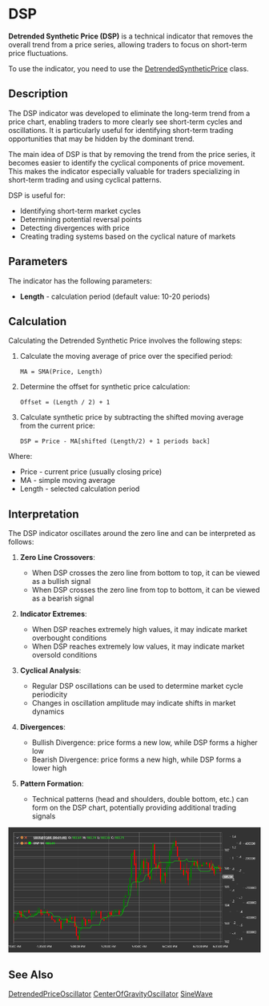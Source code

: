# DSP

**Detrended Synthetic Price (DSP)** is a technical indicator that removes the overall trend from a price series, allowing traders to focus on short-term price fluctuations.

To use the indicator, you need to use the [DetrendedSyntheticPrice](xref:StockSharp.Algo.Indicators.DetrendedSyntheticPrice) class.

## Description

The DSP indicator was developed to eliminate the long-term trend from a price chart, enabling traders to more clearly see short-term cycles and oscillations. It is particularly useful for identifying short-term trading opportunities that may be hidden by the dominant trend.

The main idea of DSP is that by removing the trend from the price series, it becomes easier to identify the cyclical components of price movement. This makes the indicator especially valuable for traders specializing in short-term trading and using cyclical patterns.

DSP is useful for:
- Identifying short-term market cycles
- Determining potential reversal points
- Detecting divergences with price
- Creating trading systems based on the cyclical nature of markets

## Parameters

The indicator has the following parameters:
- **Length** - calculation period (default value: 10-20 periods)

## Calculation

Calculating the Detrended Synthetic Price involves the following steps:

1. Calculate the moving average of price over the specified period:
   ```
   MA = SMA(Price, Length)
   ```

2. Determine the offset for synthetic price calculation:
   ```
   Offset = (Length / 2) + 1
   ```

3. Calculate synthetic price by subtracting the shifted moving average from the current price:
   ```
   DSP = Price - MA[shifted (Length/2) + 1 periods back]
   ```

Where:
- Price - current price (usually closing price)
- MA - simple moving average
- Length - selected calculation period

## Interpretation

The DSP indicator oscillates around the zero line and can be interpreted as follows:

1. **Zero Line Crossovers**:
   - When DSP crosses the zero line from bottom to top, it can be viewed as a bullish signal
   - When DSP crosses the zero line from top to bottom, it can be viewed as a bearish signal

2. **Indicator Extremes**:
   - When DSP reaches extremely high values, it may indicate market overbought conditions
   - When DSP reaches extremely low values, it may indicate market oversold conditions

3. **Cyclical Analysis**:
   - Regular DSP oscillations can be used to determine market cycle periodicity
   - Changes in oscillation amplitude may indicate shifts in market dynamics

4. **Divergences**:
   - Bullish Divergence: price forms a new low, while DSP forms a higher low
   - Bearish Divergence: price forms a new high, while DSP forms a lower high

5. **Pattern Formation**:
   - Technical patterns (head and shoulders, double bottom, etc.) can form on the DSP chart, potentially providing additional trading signals

![indicator_detrended_synthetic_price](../../../../images/indicator_detrended_synthetic_price.png)

## See Also

[DetrendedPriceOscillator](dpo.md)
[CenterOfGravityOscillator](center_of_gravity_oscillator.md)
[SineWave](sine_wave.md)